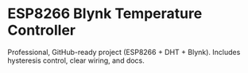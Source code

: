 # ESP8266 Blynk Temperature Controller

Professional, GitHub-ready project (ESP8266 + DHT + Blynk). Includes hysteresis control, clear wiring, and docs.
